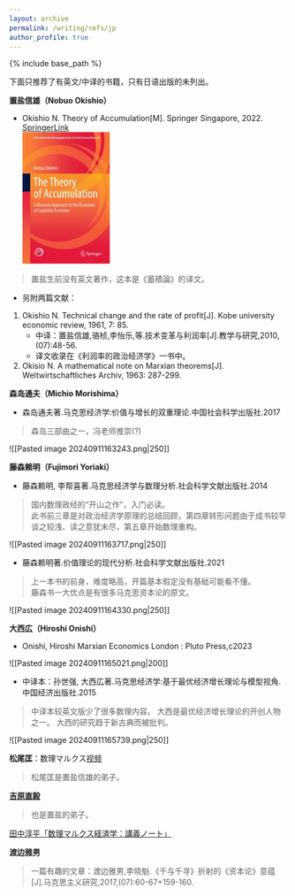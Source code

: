 ```yaml
---
layout: archive
permalink: /writing/refs/jp
author_profile: true
---
```


{% include base_path %}

下面只推荐了有英文/中译的书籍，只有日语出版的未列出。

**置盐信雄（Nobuo Okishio）**
- Okishio N. Theory of Accumulation\[M]. Springer Singapore, 2022. [SpringerLink](https://link.springer.com/book/10.1007/978-981-16-7905-6)
<br/><img src='/images/Pasted image 20240911170424.png'>
> 置盐生前没有英文著作，这本是《蓄積論》的译文。
- 另附两篇文献：
1. Okishio N. Technical change and the rate of profit\[J]. Kobe university economic review, 1961, 7: 85.
	- 中译：置盐信雄,骆桢,李怡乐,等.技术变革与利润率\[J].教学与研究,2010,(07):48-56.
	- 译文收录在《利润率的政治经济学》一书中。  
2. Okisio N. A mathematical note on Marxian theorems\[J]. Weltwirtschaftliches Archiv, 1963: 287-299.

**森岛通夫（Michio Morishima）**
- 森岛通夫著.马克思经济学:价值与增长的双重理论.中国社会科学出版社.2017
> 森岛三部曲之一，冯老师推崇(?)  

![[Pasted image 20240911163243.png|250]]

**藤森赖明（Fujimori Yoriaki）**
- 藤森赖明, 李帮喜著.马克思经济学与数理分析.社会科学文献出版社.2014
> 国内数理政经的“开山之作”，入门必读。  
> 此书前三章是对政治经济学原理的总结回顾，第四章转形问题由于成书较早谈之较浅、读之意犹未尽，第五章开始数理重构。  

![[Pasted image 20240911163717.png|250]]
- 藤森赖明著.价值理论的现代分析.社会科学文献出版社.2021
> 上一本书的前身，难度略高，开篇基本假定没有基础可能看不懂。  
> 藤森书一大优点是有很多马克思资本论的原文。  

![[Pasted image 20240911164330.png|250]]

**大西広（Hiroshi Onishi）**
- Onishi, Hiroshi Marxian Economics London : Pluto Press,c2023  

![[Pasted image 20240911165021.png|200]]
- 中译本：孙世强, 大西広著.马克思经济学:基于最优经济增长理论与模型视角.中国经济出版社.2015
> 中译本较英文版少了很多数理内容。
> 大西是最优经济增长理论的开创人物之一。
> 大西的研究趋于新古典而被批判。  

![[Pasted image 20240911165739.png|250]]

**松尾匡**：数理マルクス[视频](https://www.youtube.com/@user-iy6cr3mg6s)
> 松尾匡是置盐信雄的弟子。

[**吉原直毅**](http://www.arsvi.com/w/yn04.htm)
> 也是置盐的弟子。

[田中淳平「数理マルクス経済学：講義ノート」](https://www.kitakyu-u.ac.jp/economy/study/wps.html)

**渡边雅男**
> 一篇有趣的文章：渡边雅男,李晓魁.《千与千寻》折射的《资本论》意蕴[J].马克思主义研究,2017,(07):60-67+159-160.
